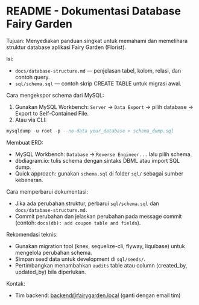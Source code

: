 # README - Dokumentasi Database Fairy Garden

Tujuan: Menyediakan panduan singkat untuk memahami dan memelihara struktur database aplikasi Fairy Garden (Florist).

Isi:
- `docs/database-structure.md` — penjelasan tabel, kolom, relasi, dan contoh query.
- `sql/schema.sql` — contoh skrip CREATE TABLE untuk migrasi awal.

Cara mengekspor schema dari MySQL:
1. Gunakan MySQL Workbench: `Server` -> `Data Export` -> pilih database -> Export to Self-Contained File.
2. Atau via CLI:

```sql
mysqldump -u root -p --no-data your_database > schema_dump.sql
```

Membuat ERD:
- MySQL Workbench: `Database` -> `Reverse Engineer...` lalu pilih schema.
- dbdiagram.io: tulis schema dengan sintaks DBML atau import SQL dump.
- Quick approach: gunakan `schema.sql` di folder `sql/` sebagai sumber kebenaran.

Cara memperbarui dokumentasi:
- Jika ada perubahan struktur, perbarui `sql/schema.sql` dan `docs/database-structure.md`.
- Commit perubahan dan jelaskan perubahan pada message commit (contoh: `docs(db): add coupon table and fields`).

Rekomendasi teknis:
- Gunakan migration tool (knex, sequelize-cli, flyway, liquibase) untuk mengelola perubahan schema.
- Simpan seed data untuk development di `sql/seeds/`.
- Pertimbangkan menambahkan `audits` table atau column (created_by, updated_by) bila diperlukan.

Kontak:
- Tim backend: backend@fairygarden.local (ganti dengan email tim)
